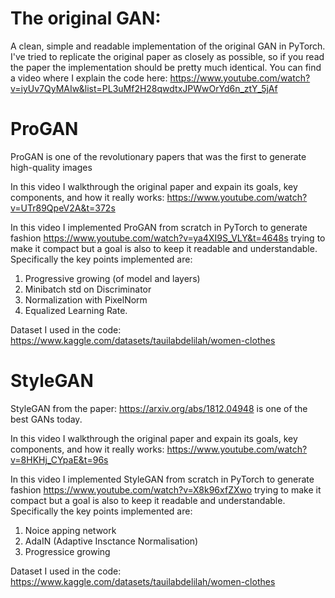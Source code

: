 # The original GAN:
A clean, simple and readable implementation of the original GAN in PyTorch. I've tried to replicate the original paper as closely as possible, so if you read the paper the implementation should be pretty much identical.
You can find a video where I explain the code here: https://www.youtube.com/watch?v=iyUv7QyMAIw&list=PL3uMf2H28qwdtxJPWwOrYd6n_ztY_5jAf

# ProGAN
ProGAN is one of the revolutionary papers that was the first to generate high-quality images

In this video I walkthrough the original paper and expain its goals, key components, and how it really works: https://www.youtube.com/watch?v=UTr89QpeV2A&t=372s

In this video I implemented ProGAN from scratch in PyTorch to generate fashion https://www.youtube.com/watch?v=ya4XI9S_VLY&t=4648s trying to make it compact but a goal is also to keep it readable and understandable.
Specifically the key points implemented are:
1) Progressive growing (of model and layers)
2) Minibatch std on Discriminator
3) Normalization with PixelNorm
4) Equalized Learning Rate.

Dataset I used in the code: https://www.kaggle.com/datasets/tauilabdelilah/women-clothes


# StyleGAN
StyleGAN from the paper: https://arxiv.org/abs/1812.04948 is one of the best GANs today.

In this video I walkthrough the original paper and expain its goals, key components, and how it really works: https://www.youtube.com/watch?v=8HKHj_CYpaE&t=96s

In this video I implemented StyleGAN from scratch in PyTorch to generate fashion https://www.youtube.com/watch?v=X8k96xfZXwo trying to make it compact but a goal is also to keep it readable and understandable.
Specifically the key points implemented are:
1) Noice apping network
2) AdaIN (Adaptive Insctance Normalisation)
3) Progressice growing

Dataset I used in the code: https://www.kaggle.com/datasets/tauilabdelilah/women-clothes
